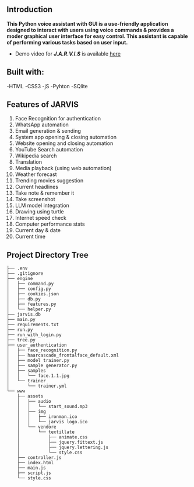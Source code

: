 ## Introduction
**This Python voice assistant with GUI is a use-friendly application designed to interact with users using voice commands & provides a moder graphical user interface for easy control. This assistant is capable of performing various tasks based on user input.**

- Demo video for ***J.A.R.V.I.S*** is available [here](https://drive.google.com/drive/folders/1-42zCfCObzy2b49qia1oI4E9AU92YWQC?usp=drive_link)


## Built with: 
-HTML
-CSS3 
-jS
-Pyhton
-SQlite


## Features of JARVIS

1.	Face Recognition for authentication
2.	WhatsApp automation
3.	Email generation & sending
4.	System app opening & closing automation
5.	Website opening and closing automation
6.	YouTube Search automation
7.	Wikipedia search
8.	Translation
9.	Media playback (using web automation)
10.	Weather forecast
11.	Trending movies suggestion
12.	Current headlines
13.	Take note & remember it
14.	Take screenshot 
15.	LLM model integration
16.	Drawing using turtle
17.	Internet speed check
18.	Computer performance stats
19.	Current day & date
20.	Current time

## Project Directory Tree

```
├── .env
├── .gitignore
├── engine
│   ├── command.py
│   ├── config.py
│   ├── cookies.json
│   ├── db.py
│   ├── features.py
│   └── helper.py
├── jarvis.db
├── main.py
├── requirements.txt
├── run.py
├── run_with_login.py
├── tree.py
├── user_authentication
│   ├── face_recognition.py
│   ├── haarcascade_frontalface_default.xml
│   ├── model trainer.py
│   ├── sample generator.py
│   ├── samples
│   │   └── face.1.1.jpg
│   └── trainer
│       └── trainer.yml
└── www
    ├── assets
    │   ├── audio
    │   │   └── start_sound.mp3
    │   ├── img
    │   │   ├── ironman.ico
    │   │   └── jarvis logo.ico
    │   └── vendore
    │       └── textillate
    │           ├── animate.css
    │           ├── jquery.fittext.js
    │           ├── jquery.lettering.js
    │           └── style.css
    ├── controller.js
    ├── index.html
    ├── main.js
    ├── script.js
    └── style.css

```
